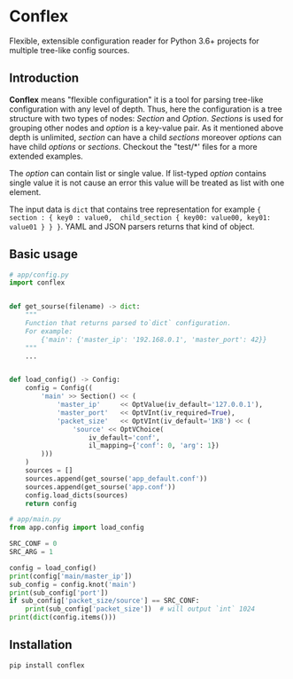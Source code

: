 # Conflex
Flexible, extensible configuration reader for Python 3.6+ projects for multiple tree-like config sources.

## Introduction
**Conflex** means "flexible configuration" it is a tool for parsing tree-like configuration with 
any level of depth. Thus, here the configuration is a tree structure with two types of nodes: 
_Section_ and _Option_. _Sections_ is used for grouping other nodes and _option_ is a key-value 
pair. As it mentioned above depth is unlimited, _section_ can have a child _sections_  moreover
_options_ can have child _options_ or _sections_. Checkout the "test/*' files for a more extended 
examples.

The _option_ can contain list or single value. If list-typed _option_ contains single value it 
is not cause an error this value will be treated as list with one element.  

The input data is `dict` that contains tree representation for example `{ section : { key0 : value0, 
child_section { key00: value00, key01: value01 } } }`. YAML and JSON parsers returns that kind of
object.


## Basic usage
```python
# app/config.py
import conflex


def get_sourse(filename) -> dict:
    """
    Function that returns parsed to`dict` configuration.
    For example:
        {'main': {'master_ip': '192.168.0.1', 'master_port': 42}} 
    """
    ...


def load_config() -> Config:    
    config = Config((
        'main' >> Section() << (
            'master_ip'     << OptValue(iv_default='127.0.0.1'),
            'master_port'   << OptVInt(iv_required=True),
            'packet_size'   << OptVInt(iv_default='1KB') << (
                'source' << OptVChoice(
                    iv_default='conf',
                    il_mapping={'conf': 0, 'arg': 1})
        )))
    )
    sources = []
    sources.append(get_sourse('app_default.conf'))
    sources.append(get_sourse('app.conf'))
    config.load_dicts(sources)
    return config
``` 

```python
# app/main.py
from app.config import load_config

SRC_CONF = 0
SRC_ARG = 1

config = load_config()
print(config['main/master_ip'])
sub_config = config.knot('main')
print(sub_config['port'])
if sub_config['packet_size/source'] == SRC_CONF:
    print(sub_config['packet_size'])  # will output `int` 1024
print(dict(config.items()))
```

## Installation
```shell
pip install conflex
```
